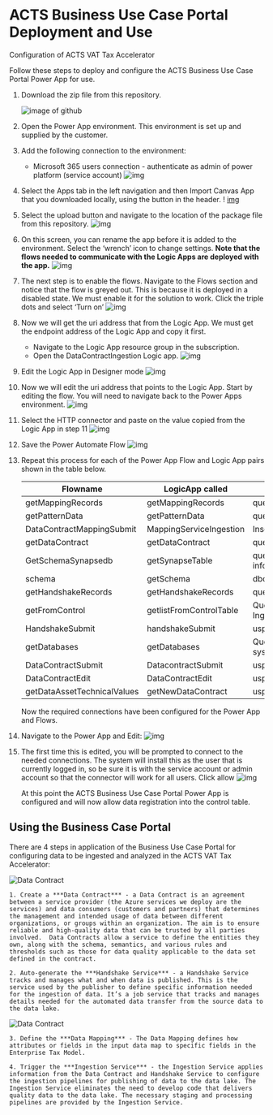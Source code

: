 # ACTS Business Use Case Portal Deployment and Use

Configuration of ACTS VAT Tax Accelerator

Follow these steps to deploy and configure the ACTS Business Use Case Portal Power App for use.

1. Download the zip file from this repository.

    ![image of github](img/gitdownload.png)

2. Open the Power App environment. This environment is set up and supplied by the customer.

3. Add the following connection to the environment:

    - Microsoft 365 users connection - authenticate as admin of power platform (service account)
![img](img/PowerAppConnections.png)

4. Select the Apps tab in the left navigation and then Import Canvas App that you downloaded locally, using the button in the header.
!   [img](img/powerappaddapp.png)

5. Select the upload button and navigate to the location of the package file from this repository.
    ![img](img/powerappimportpackage.png)

6. On this screen, you can rename the app before it is added to the environment. Select the ‘wrench’ icon to change settings.
**Note that the flows needed to communicate with the Logic Apps are deployed with the app.**
    ![img](img/renameapp.png)

7. The next step is to enable the flows. Navigate to the Flows section and notice that the flow is greyed out. This is because it is deployed in a disabled state. We must enable it for the solution to work.
Click the triple dots and select ‘Turn on’
    ![img](img/powerautomateturnonflow.png)

8. Now we will get the uri address that from the Logic App. We must get the endpoint address of the Logic App and copy it first.

    - Navigate to the Logic App resource group in the subscription.
    - Open the DataContractIngestion Logic app.
    ![img](img/getlogicappuri.png)

9. Edit the Logic App in Designer mode
    ![img](img/getlogicappuri2.png)

10. Now we will edit the uri address that points to the Logic App. Start by editing the flow. You will need to navigate back to the Power Apps environment.
    ![img](img/powerautomateeditflow.png)

11. Select the HTTP connector and paste on the value copied from the Logic App in step 11
    ![img](img/updateflowurihttp.png)

12. Save the Power Automate Flow
    ![img](img/savepowerapp.png)

13. Repeat this process for each of the Power App Flow and Logic App pairs shown in the table below.

    | Flowname | LogicApp called | SP it calls |
    | --- | --- | --- |
    | getMappingRecords | getMappingRecords | queries the mapping table |
    | getPatternData    | getPatternData    | queries the pattern table |
    | DataContractMappingSubmit | MappingServiceIngestion | InsertDataMapping |
    | getDataContract | getDataContract | queries the DataContract table |
    | GetSchemaSynapsedb | getSynapseTable | queries the information_schema.columns query  |
    | schema | getSchema | dbo.schemaDynamic (serverless) |
    | getHandshakeRecords | getHandshakeRecords | queries the dbo.handshake table  |
    | getFromControl | getlistFromControlTable | Queries the IngestedLandingDataAudit |
    | HandshakeSubmit | handshakeSubmit | usp_InsertHandshake |
    | getDatabases | getDatabases | Query: SELECT * FROM sys.databases  |
    | DataContractSubmit | DatacontractSubmit | usp_InsertDataContract |
    | DataContractEdit | DataContractEdit | usp_EditDataContract |
    | getDataAssetTechnicalValues| getNewDataContract |  usp_getDataContractRecordsDynamic |

    Now the required connections have been configured for the Power App and Flows.

14. Navigate to the Power App and Edit:
    ![img](img/powerappimportsuccess.png)

15. The first time this is edited, you will be prompted to connect to the needed connections. The system will install this as the user that is currently logged in, so be sure it is with the service account or admin account so that the connector will work for all users.
Click allow
    ![img](img/acceptconnections.png)

    At this point the ACTS Business Use Case Portal Power App is configured and will now allow data registration into the control table.

## Using the Business Case Portal

There are 4 steps in application of the Business Use Case Portal for configuring data to be ingested and analyzed in the ACTS VAT Tax Accelerator:

![Data Contract](img/BCP_Picture1.png)

    1. Create a ***Data Contract*** - a Data Contract is an agreement between a service provider (the Azure services we deploy are the services) and data consumers (customers and partners) that determines the management and intended usage of data between different organizations, or groups within an organization. The aim is to ensure reliable and high-quality data that can be trusted by all parties involved.  Data Contracts allow a service to define the entities they own, along with the schema, semantics, and various rules and thresholds such as those for data quality applicable to the data set defined in the contract. 

    2. Auto-generate the ***Handshake Service*** - a Handshake Service tracks and manages what and when data is published. This is the service used by the publisher to define specific information needed for the ingestion of data. It’s a job service that tracks and manages details needed for the automated data transfer from the source data to the data lake.

![Data Contract](img/BCP_Picture1.png)

    3. Define the ***Data Mapping*** - The Data Mapping defines how attributes or fields in the input data map to specific fields in the Enterprise Tax Model.

    4. Trigger the ***Ingestion Service*** - the Ingestion Service applies information from the Data Contract and Handshake Service to configure the ingestion pipelines for publishing of data to the data lake. The Ingestion Service eliminates the need to develop code that delivers quality data to the data lake. The necessary staging and processing pipelines are provided by the Ingestion Service.
